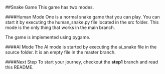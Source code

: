 ##Snake Game
This game has two modes.

####Human Mode
One is a normal snake game that you can play. You can start it by executing the human_snake.py file located in the src folder. This mode is the only thing that works in the main branch.

The game is implemented using pygame.

####AI Mode
The AI mode is started by executing the ai_snake file in the source folder. It is an empty file in the master branch.

####Next Step
To start your journey, checkout the **step1** branch and read this README.